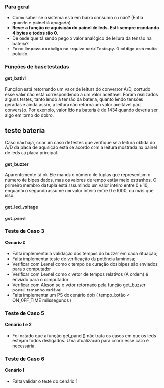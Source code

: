 ### Para geral ###
* Como saber se o sistema está em baixo consumo ou não? (Entra quando o painel tá apagado) 
*  __Rever a função de aquisição do painel de leds. Está sempre mandando 4 bytes e todos são 0.__
* De onde que tá sendo pego o valor analógico de leitura da tensão na bateria?
* Fazer limpeza do código no arquivo serialTeste.py. O código está muito poluído.

### __Funções de base testadas__ ###

#### get_batlvl ###

Funçãon está retornando um valor de leitura do conversor A/D,
contudo esse valor não está correspondendo a um valor aceitável. 
Foram realizados alguns testes, tanto lendo a tensão da bateria,
quanto lendo tensões geradas e ainda assim, a leitura não retorna 
um valor aceitável para conversão.
Por exemplo, valor lido na bateria é de 1434 quando deveria ser algo em torno do dobro.


## teste bateria ##

Caso não haja, criar um caso de testes que verifique se a leitura obtida do A/D da placa de aquisição está
de acordo com a leitura mostrada no painel de leds da placa principal.





#### get_buzzer ###

Aparentemente tá ok. Ele manda o número de tuplas que representam o número de bipes dados, mas os valores de tempo estão meio estranhos.
O primeiro membro da tupla está assumindo um valor inteiro entre 0 e 10, enquanto o segundo assume um valor inteiro entre 0 e 1000, ou mais que isso.

#### get_led_voltage ###

#### get_panel ####











### Teste de Caso 3 ###
#### Cenário 2 ####
* Falta implementar a validação dos tempos do buzzer em cada situação;
* Falta implementar teste de verificação da potência luminosa;
* Verificar com Leonel como o tempo de duração dos bipes são enviados para o computador
* Verificar com Leonel como o vetor de tempos relativos (A ordem) é enviado para o computador
* Verificar com Aleson se o vetor retornado pela função get_buzzer possui tamanho variável
* Falta implementar um PS do cenário dois ( tempo_botão < ON_OFF_TIME milissegunos )


### Teste de Caso 5 ###
#### Cenário 1 e 2 ###

* Foi notado que a função get_panel() não trata os casos em que
os leds estejam todos desligados. Uma atualização para cobrir esse caso é necessária.


### Teste de Caso 6 ###
#### Cenário 1 ###
* Falta validar o teste do cenário 1
